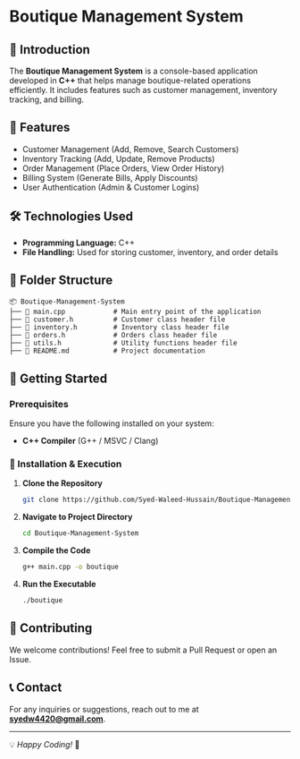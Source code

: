 # Boutique Management System

## 📌 Introduction
The **Boutique Management System** is a console-based application developed in **C++** that helps manage boutique-related operations efficiently. It includes features such as customer management, inventory tracking, and billing.

## 🚀 Features
* Customer Management (Add, Remove, Search Customers)
* Inventory Tracking (Add, Update, Remove Products)
* Order Management (Place Orders, View Order History)
* Billing System (Generate Bills, Apply Discounts)
* User Authentication (Admin & Customer Logins)

## 🛠️ Technologies Used
* **Programming Language:** C++
* **File Handling:** Used for storing customer, inventory, and order details

## 📂 Folder Structure
```plaintext
📦 Boutique-Management-System
├── 📜 main.cpp            # Main entry point of the application
├── 📜 customer.h          # Customer class header file
├── 📜 inventory.h         # Inventory class header file
├── 📜 orders.h            # Orders class header file
├── 📜 utils.h             # Utility functions header file
├── 📜 README.md           # Project documentation
```

## 🚀 Getting Started
### Prerequisites
Ensure you have the following installed on your system:
* **C++ Compiler** (G++ / MSVC / Clang)

### 🔧 Installation & Execution
1. **Clone the Repository**
   ```sh
   git clone https://github.com/Syed-Waleed-Hussain/Boutique-Management-System.git
   ```
2. **Navigate to Project Directory**
   ```sh
   cd Boutique-Management-System
   ```
3. **Compile the Code**
   ```sh
   g++ main.cpp -o boutique
   ```
4. **Run the Executable**
   ```sh
   ./boutique
   ```


## 🤝 Contributing
We welcome contributions! Feel free to submit a Pull Request or open an Issue.

## 📞 Contact
For any inquiries or suggestions, reach out to me at **syedw4420@gmail.com**.

---
💡 _Happy Coding!_ 🎉

